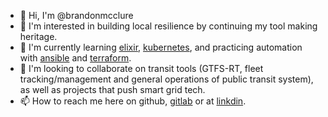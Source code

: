 - 👋 Hi, I'm @brandonmcclure
- 👀 I'm interested in building local resilience by continuing my tool making heritage.
- 🌱 I'm currently learning [elixir](https://github.com/elixir-lang/elixir), [kubernetes](https://github.com/kubernetes/kubernetes), and practicing automation with [ansible](https://github.com/ansible/ansible) and [terraform](https://github.com/hashicorp/terraform).
- 💞️ I'm looking to collaborate on transit tools (GTFS-RT, fleet tracking/management and general operations of public transit system), as well as projects that push smart grid tech.
- 📫 How to reach me here on github, [gitlab](https://gitlab.com/brandonmcclure) or at [linkdin](https://www.linkedin.com/in/brandon-mcclure-4b332332/).

